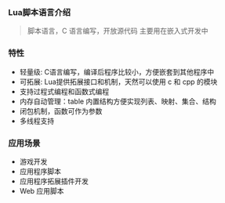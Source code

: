 ### Lua脚本语言介绍
> 脚本语言，C 语言编写，开放源代码
> 主要用在嵌入式开发中 
> 

### 特性
- 轻量级: C语言编写，编译后程序比较小，方便嵌套到其他程序中
- 可拓展: Lua提供拓展接口和机制，天然可以使用 c 和 cpp 的模块
- 支持过程式编程和函数式编程
- 内存自动管理：table 内置结构方便实现列表、映射、集合、结构
- 闭包机制，函数可作为参数
- 多线程支持

### 应用场景
- 游戏开发
- 应用程序脚本
- 应用程序拓展插件开发
- Web 应用脚本